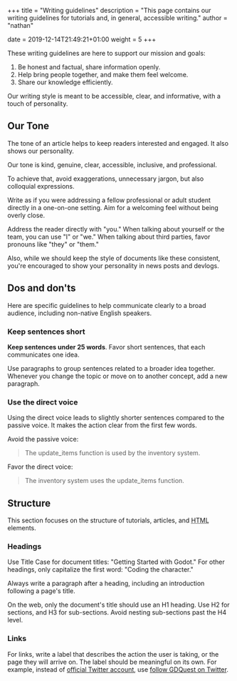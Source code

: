 +++
title = "Writing guidelines"
description = "This page contains our writing guidelines for tutorials and, in general, accessible writing."
author = "nathan"

date = 2019-12-14T21:49:21+01:00
weight = 5
+++

These writing guidelines are here to support our mission and goals:

1. Be honest and factual, share information openly.
1. Help bring people together, and make them feel welcome.
1. Share our knowledge efficiently.

Our writing style is meant to be accessible, clear, and informative, with a touch of personality.

## Our Tone ##

The tone of an article helps to keep readers interested and engaged. It also shows our personality.

Our tone is kind, genuine, clear, accessible, inclusive, and professional.

To achieve that, avoid exaggerations, unnecessary jargon, but also colloquial expressions.

Write as if you were addressing a fellow professional or adult student directly in a one-on-one setting. Aim for a welcoming feel without being overly close.

Address the reader directly with "you." When talking about yourself or the team, you can use "I" or "we." When talking about third parties, favor pronouns like "they" or "them."

Also, while we should keep the style of documents like these consistent, you're encouraged to show your personality in news posts and devlogs.

## Dos and don'ts ##

Here are specific guidelines to help communicate clearly to a broad audience, including non-native English speakers.

### Keep sentences short ###

**Keep sentences under 25 words**. Favor short sentences, that each communicates one idea.

Use paragraphs to group sentences related to a broader idea together. Whenever you change the topic or move on to another concept, add a new paragraph.

### Use the direct voice ###

Using the direct voice leads to slightly shorter sentences compared to the passive voice. It makes the action clear from the first few words.

Avoid the passive voice:

> The update_items function is used by the inventory system.

Favor the direct voice:

> The inventory system uses the update_items function.

<!-- TODO: Add some guidelines from Godot's docs http://docs.godotengine.org/en/latest/community/contributing/docs_writing_guidelines.html -->

## Structure ##

This section focuses on the structure of tutorials, articles, and <abbr title="HyperText Markup Language">HTML</abbr> elements.

### Headings ###

Use Title Case for document titles: "Getting Started with Godot." For other headings, only capitalize the first word: "Coding the character."

Always write a paragraph after a heading, including an introduction following a page's title.

On the web, only the document's title should use an H1 heading. Use H2 for sections, and H3 for sub-sections. Avoid nesting sub-sections past the H4 level.

### Links ###

For links, write a label that describes the action the user is taking, or the page they will arrive on. The label should be meaningful on its own. For example, instead of [official Twitter account](https://twitter.com/NathanGDQuest), use [follow GDQuest on Twitter](https://twitter.com/NathanGDQuest).
